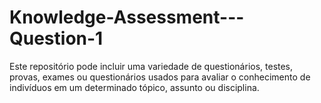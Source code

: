 # Knowledge-Assessment---Question-1
Este repositório pode incluir uma variedade de questionários, testes, provas, exames ou questionários usados para avaliar o conhecimento de indivíduos em um determinado tópico, assunto ou disciplina.
